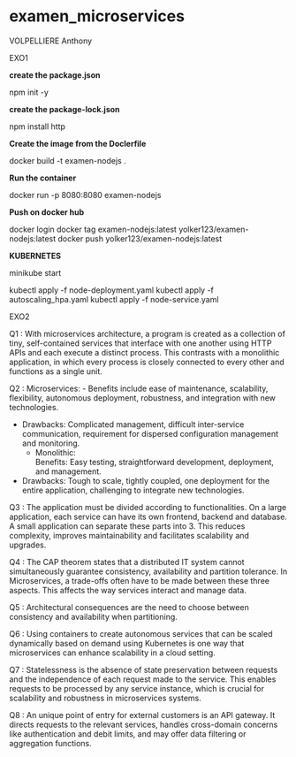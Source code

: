 # examen_microservices
VOLPELLIERE Anthony


EXO1

**create the package.json**

npm init -y 

**create the package-lock.json**

npm install http

**Create the image from the Doclerfile**

docker build -t examen-nodejs .

**Run the container**

docker run -p 8080:8080  examen-nodejs

**Push on docker hub**

docker login
docker tag examen-nodejs:latest yolker123/examen-nodejs:latest
docker push yolker123/examen-nodejs:latest

**KUBERNETES**

minikube start

kubectl apply -f node-deployment.yaml
kubectl apply -f autoscaling_hpa.yaml
kubectl apply -f node-service.yaml


EXO2

Q1 : With microservices architecture, a program is created as a collection of tiny, self-contained services that interface with one another using HTTP APIs and each execute a distinct process. This contrasts with a monolithic application, in which every process is closely connected to every other and functions as a single unit.

Q2 : Microservices: - Benefits include ease of maintenance, scalability, flexibility, autonomous deployment, robustness, and integration with new technologies.  
- Drawbacks: Complicated management, difficult inter-service communication, requirement for dispersed configuration management and monitoring.
    - Monolithic:  
Benefits: Easy testing, straightforward development, deployment, and management.  
- Drawbacks: Tough to scale, tightly coupled, one deployment for the entire application, challenging to integrate new technologies.

Q3 : The application must be divided according to functionalities.  On a large application, each service can have its own frontend, backend and database. A small application can separate these parts into 3. This reduces complexity, improves maintainability and facilitates scalability and upgrades.

Q4 : The CAP theorem states that a distributed IT system cannot simultaneously guarantee consistency, availability and partition tolerance. In Microservices, a trade-offs often have to be made between these three aspects. This affects the way services interact and manage data.

Q5 : Architectural consequences are the need to choose between consistency and availability when partitioning.

Q6 : Using containers to create autonomous services that can be scaled dynamically based on demand using Kubernetes is one way that microservices can enhance scalability in a cloud setting.

Q7 : Statelessness is the absence of state preservation between requests and the independence of each request made to the service. This enables requests to be processed by any service instance, which is crucial for scalability and robustness in microservices systems.

Q8 : An unique point of entry for external customers is an API gateway. It directs requests to the relevant services, handles cross-domain concerns like authentication and debit limits, and may offer data filtering or aggregation functions.